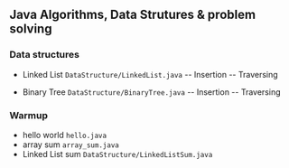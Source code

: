 ## Java Algorithms, Data Strutures & problem solving

### Data structures

- Linked List `DataStructure/LinkedList.java`
  -- Insertion
  -- Traversing

- Binary Tree `DataStructure/BinaryTree.java`
  -- Insertion
  -- Traversing

### Warmup

- hello world `hello.java`
- array sum `array_sum.java`
- Linked List sum `DataStructure/LinkedListSum.java`
